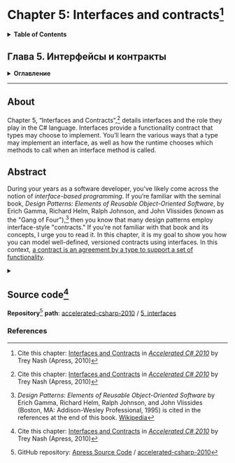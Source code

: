 # Chapter 5: Interfaces and contracts[^1]
<details>
  <summary><b>Table of Contents</b></summary>

- Interfaces Define Types
- Defining Interfaces
  * What Can Be in an Interface?
  * Interface Inheritance and Member Hiding
- Implementing Interfaces
  * Implicit Interface Implementation
  * Explicit Interface Implementation
  * Overriding Interface Implementations in Derived Classes
  * Beware of Side Effects of Value Types Implementing Interfaces
- Interface Member Matching Rules
- Explicit Interface Implementation with Value Types
- Versioning Considerations
- Contracts
  * Contracts Implemented with Classes
  * Interface Contracts
- Choosing Between Interfaces and Classes
- Summary
</details>

## Глава 5. Интерфейсы и контракты
<details>
  <summary><b>Оглавление</b></summary>

- Интерфейсы определяют типы
- Определение интерфейсов
  * Что может быть интерфейсом?
  * Наследование интерфейсов и сокрытие членов
- Реализация интерфейсов
  * Неявная реализация интерфейса
  * Явная реализация интерфейса
  * Переопределение реализаций интерфейсов в производных классах
  * Остерегайтесь побочных эффектов от реализации интерфейсов типами значений
- Правила сопоставления членов интерфейсов
- Явная реализация интерфейса с помощью типа значений
- Соображения, касающиеся версий
- Контракты
  * Контракты, реализованные классами
  * Контракты интерфейса
- Выбор между интерфейсами и классами
- Резюме
</details>

---
## About
Chapter 5, “Interfaces and Contracts”,[^1] details interfaces and the role they play in the C# language. 
Interfaces provide a functionality contract that types may choose to implement. You’ll learn the various 
ways that a type may implement an interface, as well as how the runtime chooses which methods to call 
when an interface method is called.

## Abstract
During your years as a software developer, you’ve likely come across the notion of _interface-based programming_.
If you’re familiar with the seminal book, _Design Patterns: Elements of Reusable Object-Oriented Software_,
by Erich Gamma, Richard Helm, Ralph Johnson, and John Vlissides (known as the "Gang of Four"),[^2] then you know
that many design patterns employ interface-style "contracts." If you’re not familiar with that book and its
concepts, I urge you to read it. In this chapter, it is my goal to show you how you can model well-defined,
versioned contracts using interfaces. In this context,
<ins>a contract is an agreement by a type to support a set of functionality</ins>.

<details>
  <summary></summary>
  
  &nbsp;&nbsp;&nbsp; If you’ve done any COM or CORBA development over the years, then you’ve most definitely been doing
  interface-based development. In fact, the interface is the only form of communication between components
  in COM. Therefore, much of the design complexity rests in developing solid interfaces before you write any
  lines of implementation code. Failure to follow this paradigm has been the source of many problems. For example,
  Visual Studio 2003 offered an easy environment from which you could create web services. By simply annotating
  methods of a class a certain way, you could expose those methods as methods of the web service. However, the IDE
  fostered an approach whereby the interface was the result of annotating methods on a class rather than the other
  way around. Thus, the cart was put before the horse. Instead, you should clearly define the web service interface
  before doing any coding, and then code the implementation to implement the interface. To name just one benefit of
  this approach, you can code the client and the server concurrently rather than one after the other. Another part
  of the problem is that once an interface is published to the world, you cannot change it. Doing so would break all
  implementations based upon it. Unfortunately, the Visual Studio environment encourages you to break this rule by
  making it easy for you to add a new method to a class and annotate it as a web service method.
  
  <details>
    <summary></summary> 
    &nbsp;&nbsp;&nbsp; In a well-designed, interface-based system, such as in service-oriented architecture (SOA) systems,
    you should always design the interface first, as it’s the contract between components. The contract drives
    the implementation rather than the implementation driving, or defining, the contract. Unfortunately, too
    many tools in the past and even up to the present have promoted this backward development. But just because
    they promote it does not mean you need to follow their erroneous lead. After all, a contract, when applied to
    a type, imposes a set of requirements on that type. It makes no sense for the requirements to be driven by
    the types themselves. In the .NET environment, interfaces are types.
  </details>
</details>

## Source code[^1]
**Repository**[^3] **path**: [accelerated-csharp-2010](https://github.com/Apress/accelerated-csharp-2010)
/ [5_interfaces](https://github.com/Apress/accelerated-csharp-2010/tree/master/5_interfaces)

### References
[^1]: Cite this chapter: [Interfaces and Contracts](https://link.springer.com/chapter/10.1007/978-1-4302-2538-6_5) in [_Accelerated C# 2010_](https://link.springer.com/book/10.1007/978-1-4302-2538-6) by Trey Nash (Apress, 2010)
[^2]: _Design Patterns: Elements of Reusable Object-Oriented Software_ by Erich Gamma, Richard Helm, Ralph Johnson, and John Vlissides (Boston, MA: Addison-Wesley Professional, 1995) is cited in the references at the end of this book. [Wikipedia](https://en.wikipedia.org/wiki/Design_Patterns)
[^3]: GitHub repository: [Apress Source Code](https://github.com/Apress) / [accelerated-csharp-2010](https://github.com/Apress/accelerated-csharp-2010)
